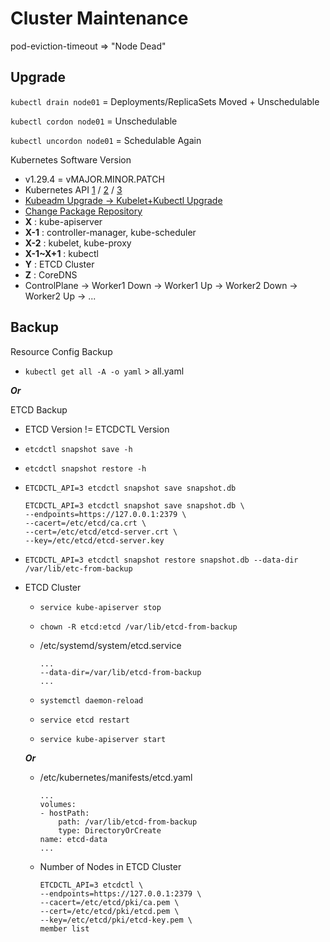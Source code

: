 # Cluster Maintenance

pod-eviction-timeout => "Node Dead"

## Upgrade

`kubectl drain node01` = Deployments/ReplicaSets Moved + Unschedulable

`kubectl cordon node01` = Unschedulable

`kubectl uncordon node01` = Schedulable Again

Kubernetes Software Version

- v1.29.4 = vMAJOR.MINOR.PATCH
- Kubernetes API [1](https://kubernetes.io/docs/concepts/overview/kubernetes-api/) / [2](https://github.com/kubernetes/community/blob/master/contributors/devel/sig-architecture/api-conventions.md) / [3](https://github.com/kubernetes/community/blob/master/contributors/devel/sig-architecture/api_changes.md)
- [Kubeadm Upgrade -> Kubelet+Kubectl Upgrade](https://kubernetes.io/docs/tasks/administer-cluster/kubeadm/kubeadm-upgrade/)
- [Change Package Repository](https://kubernetes.io/docs/tasks/administer-cluster/kubeadm/change-package-repository/#switching-to-another-kubernetes-package-repository)
- **X** : kube-apiserver
- **X-1** : controller-manager, kube-scheduler
- **X-2** : kubelet, kube-proxy
- **X-1~X+1** : kubectl
- **Y** : ETCD Cluster
- **Z** : CoreDNS
- ControlPlane -> Worker1 Down -> Worker1 Up -> Worker2 Down -> Worker2 Up -> ...

## Backup

Resource Config Backup

- `kubectl get all -A -o yaml` > all.yaml

***Or***

ETCD Backup
- ETCD Version != ETCDCTL Version
- `etcdctl snapshot save -h`
- `etcdctl snapshot restore -h`
- `ETCDCTL_API=3 etcdctl snapshot save snapshot.db`
    
    ```
    ETCDCTL_API=3 etcdctl snapshot save snapshot.db \
    --endpoints=https://127.0.0.1:2379 \
    --cacert=/etc/etcd/ca.crt \
    --cert=/etc/etcd/etcd-server.crt \
    --key=/etc/etcd/etcd-server.key
    ```
- `ETCDCTL_API=3 etcdctl snapshot restore snapshot.db --data-dir /var/lib/etc-from-backup`
- ETCD Cluster 
 
    - `service kube-apiserver stop`
    - `chown -R etcd:etcd /var/lib/etcd-from-backup`
    - /etc/systemd/system/etcd.service

        ```
        ...
        --data-dir=/var/lib/etcd-from-backup
        ...
        ```
    - `systemctl daemon-reload`
    - `service etcd restart`
    - `service kube-apiserver start`

    ***Or***

    - /etc/kubernetes/manifests/etcd.yaml

        ```
        ...
        volumes:
        - hostPath:
            path: /var/lib/etcd-from-backup
            type: DirectoryOrCreate
        name: etcd-data
        ...
        ```

    - Number of Nodes in ETCD Cluster

        ```
        ETCDCTL_API=3 etcdctl \
        --endpoints=https://127.0.0.1:2379 \
        --cacert=/etc/etcd/pki/ca.pem \
        --cert=/etc/etcd/pki/etcd.pem \
        --key=/etc/etcd/pki/etcd-key.pem \
        member list
        ```